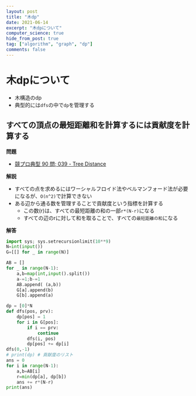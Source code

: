 ```yaml
---
layout: post
title: "木dp"
date: 2021-06-14
excerpt: "木dpについて"
computer_science: true
hide_from_post: true
tag: ["algorithm", "graph", "dp"]
comments: false
---
```


# 木dpについて
 - 木構造のdp
 - 典型的には`dfs`の中で`dp`を管理する

## すべての頂点の最短距離和を計算するには貢献度を計算する

**問題**  
 - [競プロ典型 90 問; 039 - Tree Distance](https://atcoder.jp/contests/typical90/tasks/typical90_am)

**解説**  
 - すべての点を求めるにはワーシャルフロイド法やベルマンフォード法が必要になるが、`O(n^2)`で計算できない
 - ある辺から通る数を管理することで貢献度という指標を計算する
   - この数(r)は、すべての最短距離の和の一部`r*(N-r)`になる
   - すべての辺のrに対して和を取ることで、すべての`最短距離の和`になる

**解答**  

```python
import sys; sys.setrecursionlimit(10**9)
N=int(input())
G=[[] for _ in range(N)]

AB = []
for _ in range(N-1):
    a,b=map(int,input().split())
    a-=1;b-=1
    AB.append( (a,b))
    G[a].append(b)
    G[b].append(a)

dp = [0]*N
def dfs(pos, prv):
    dp[pos] = 1
    for i in G[pos]:
        if i == prv:
            continue
        dfs(i, pos)
        dp[pos] += dp[i]
dfs(0,-1)
# print(dp) # 貢献度のリスト
ans = 0
for i in range(N-1):
    a,b=AB[i]
    r=min(dp[a], dp[b])
    ans += r*(N-r)
print(ans)
```
